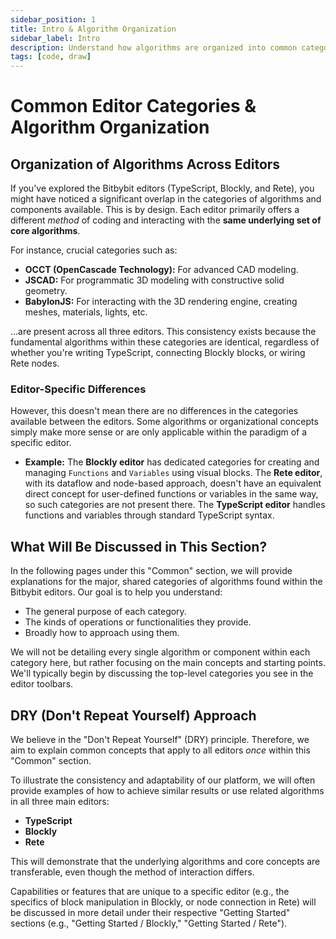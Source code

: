 ```yaml
---
sidebar_position: 1
title: Intro & Algorithm Organization
sidebar_label: Intro
description: Understand how algorithms are organized into common categories across Bitbybit's TypeScript, Blockly, and Rete editors, and why some categories are editor-specific.
tags: [code, draw]
---
```


# Common Editor Categories & Algorithm Organization

## Organization of Algorithms Across Editors

If you've explored the Bitbybit editors (TypeScript, Blockly, and Rete), you might have noticed a significant overlap in the categories of algorithms and components available. This is by design. Each editor primarily offers a different *method* of coding and interacting with the **same underlying set of core algorithms**.

For instance, crucial categories such as:
*   **OCCT (OpenCascade Technology):** For advanced CAD modeling.
*   **JSCAD:** For programmatic 3D modeling with constructive solid geometry.
*   **BabylonJS:** For interacting with the 3D rendering engine, creating meshes, materials, lights, etc.

...are present across all three editors. This consistency exists because the fundamental algorithms within these categories are identical, regardless of whether you're writing TypeScript, connecting Blockly blocks, or wiring Rete nodes.

### Editor-Specific Differences

However, this doesn't mean there are no differences in the categories available between the editors. Some algorithms or organizational concepts simply make more sense or are only applicable within the paradigm of a specific editor.

*   **Example:** The **Blockly editor** has dedicated categories for creating and managing `Functions` and `Variables` using visual blocks. The **Rete editor**, with its dataflow and node-based approach, doesn't have an equivalent direct concept for user-defined functions or variables in the same way, so such categories are not present there. The **TypeScript editor** handles functions and variables through standard TypeScript syntax.

## What Will Be Discussed in This Section?

In the following pages under this "Common" section, we will provide explanations for the major, shared categories of algorithms found within the Bitbybit editors. Our goal is to help you understand:
*   The general purpose of each category.
*   The kinds of operations or functionalities they provide.
*   Broadly how to approach using them.

We will not be detailing every single algorithm or component within each category here, but rather focusing on the main concepts and starting points. We'll typically begin by discussing the top-level categories you see in the editor toolbars.

## DRY (Don't Repeat Yourself) Approach

We believe in the "Don't Repeat Yourself" (DRY) principle. Therefore, we aim to explain common concepts that apply to all editors *once* within this "Common" section.

To illustrate the consistency and adaptability of our platform, we will often provide examples of how to achieve similar results or use related algorithms in all three main editors:
*   **TypeScript**
*   **Blockly**
*   **Rete**

This will demonstrate that the underlying algorithms and core concepts are transferable, even though the method of interaction differs.

Capabilities or features that are unique to a specific editor (e.g., the specifics of block manipulation in Blockly, or node connection in Rete) will be discussed in more detail under their respective "Getting Started" sections (e.g., "Getting Started / Blockly," "Getting Started / Rete").